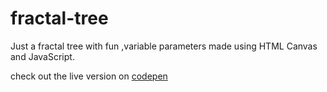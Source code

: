 # fractal-tree
Just a fractal tree with fun ,variable parameters made using HTML Canvas and JavaScript.

check out the live version on [codepen](https://codepen.io/megatroncoder/pen/LQRpKg)
